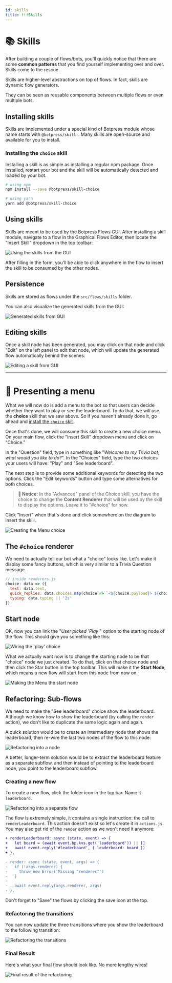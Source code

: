 ```yaml
---
id: skills
title: !!!Skills
---
```


# 📚 Skills

After building a couple of flows/bots, you'll quickly notice that there are some **common patterns** that you find yourself implementing over and over. Skills come to the rescue.

Skills are higher-level abstractions on top of flows. In fact, skills are dynamic flow generators.

They can be seen as reusable components between multiple flows or even multiple bots.

## Installing skills

Skills are implemented under a special kind of Botpress module whose name starts with `@botpress/skill-`. Many skills are open-source and available for you to install.

### Installing the `choice` skill <a class="toc" id="installing-the-choice-skill" href="#installing-the-choice-skill"></a>

Installing a skill is as simple as installing a regular npm package. Once installed, restart your bot and the skill will be automatically detected and loaded by your bot.

```bash
# using npm
npm install --save @botpress/skill-choice

# using yarn
yarn add @botpress/skill-choice
```

## Using skills

Skills are meant to be used by the Botpress Flows GUI. After installing a skill module, navigate to a flow in the Graphical Flows Editor, then locate the "Insert Skill" dropdown in the top toolbar:

![Using the skills from the GUI][skillsmenu]

After filling in the form, you'll be able to click anywhere in the flow to insert the skill to be consumed by the other nodes.

## Persistence

Skills are stored as flows under the `src/flows/skills` folder.

You can also visualize the generated skills from the GUI:

![Generated skills from GUI][skillspanel]

## Editing skills

Once a skill node has been generated, you may click on that node and click "Edit" on the left panel to edit that node, which will update the generated flow automatically behind the scenes.

![Editing a skill from GUI][skillsedit]

---

# 🔨 Presenting a menu

What we will now do is add a menu to the bot so that users can decide whether they want to play or see the leaderboard. To do that, we will use the **choice** skill that we saw above. So if you haven't already done it, go ahead and [install the `choice` skill](#installing-the-choice-skill).

Once that's done, we will consume this skill to create a new choice menu. On your main flow, click the "Insert Skill" dropdown menu and click on "Choice."

In the "Question" field, type in something like "_Welcome to my Trivia bot, what would you like to do?_". In the "Choices" field, type the two choices your users will have: "Play" and "See leaderboard".

The next step is to provide some additional keywords for detecting the two options. Click the "Edit keywords" button and type some alternatives for both choices.

> **🔬 Notice:** In the "Advanced" panel of the Choice skill, you have the choice to change the **Content Renderer** that will be used by the skill to display the options. Leave it to "#choice" for now.

Click "Insert" when that's done and click somewhere on the diagram to insert the skill.

![Creating the Menu choice][choice]

## The `#choice` renderer

We need to actually tell our bot what a "choice" looks like. Let's make it display some fancy buttons, which is very similar to a Trivia Question message.

```js
// inside renderers.js
choice: data => ({
  text: data.text,
  quick_replies: data.choices.map(choice => `<${choice.payload}> ${choice.text}`),
  typing: data.typing || '2s'
})
```

## Start node

OK, now you can link the "_User picked 'Play'_" option to the starting node of the flow. This should give you something like this:

![Wiring the 'play' choice][choiceplay]

What we actually want now is to change the starting node to be that "choice" node we just created. To do that, click on that choice node and then click the Star button in the top toolbar. This will make it the **Start Node**, which means a new flow will start from this node from now on.

![Making the Menu the start node][choicestar]

## Refactoring: Sub-flows

We need to make the "See leaderboard" choice show the leaderboard. Although we know _how_ to show the leaderboard (by calling the `render` action), we don't like to duplicate the same logic again and again.

A quick solution would be to create an intermediary node that shows the leaderboard, then re-wire the last two nodes of the flow to this node:

![Refactoring into a node][refactoringnode]

A better, longer-term solution would be to extract the leaderboard feature as a separate subflow, and then instead of pointing to the leaderboard node, you point to the leaderboard subflow.

### Creating a new flow

To create a new flow, click the folder icon in the top bar. Name it `leaderboard`.

![Refactoring into a separate flow][refactoringflow]

The flow is extremely simple, it contains a single instruction: the call to `renderLeaderboard`. This action doesn't exist so let's create it in `actions.js`. You may also get rid of the `render` action as we won't need it anymore:

```diff
+ renderLeaderboard: async (state, event) => {
+   let board = (await event.bp.kvs.get('leaderboard')) || []
+   await event.reply('#leaderboard', { leaderboard: board })
+ },

- render: async (state, event, args) => {
-   if (!args.renderer) {
-     throw new Error('Missing "renderer"')
-   }
-
-   await event.reply(args.renderer, args)
- },
```

Don't forget to "Save" the flows by clicking the save icon at the top.

### Refactoring the transitions

You can now update the three transitions where you show the leaderboard to the following transition:

![Refactoring the transitions][refactoringtransition]

### Final Result

Here's what your final flow should look like. No more lengthy wires!

![Final result of the refactoring][refactoringresult]

[skillsmenu]: {{site.baseurl}}/images/skillsMenu.jpg
[skillspanel]: {{site.baseurl}}/images/skillsPanel.jpg
[skillsedit]: {{site.baseurl}}/images/skillsEdit.jpg
[choice]: {{site.baseurl}}/images/choice.jpg
[choiceplay]: {{site.baseurl}}/images/choicePlay.jpg
[choicestar]: {{site.baseurl}}/images/choiceStar.jpg
[refactoringnode]: {{site.baseurl}}/images/refactoringNode.jpg
[refactoringflow]: {{site.baseurl}}/images/refactoringFlow.jpg
[refactoringtransition]: {{site.baseurl}}/images/refactoringTransition.jpg
[refactoringresult]: {{site.baseurl}}/images/refactoringResult.jpg

